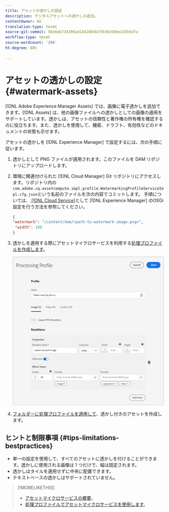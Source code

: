 ```yaml
---
title: アセットの透かしの設定
description: デジタルアセットへの透かしの追加。
contentOwner: AG
translation-type: tm+mt
source-git-commit: 5be8ab734306ad1442804b3f030a56be1d3b5dfa
workflow-type: tm+mt
source-wordcount: '194'
ht-degree: 88%

---
```



# アセットの透かしの設定 {#watermark-assets}

[!DNL Adobe Experience Manager Assets] では、画像に電子透かしを追加できます。[!DNL Assets] は、他の画像ファイルへの透かしとしての画像の適用をサポートしています。透かしは、アセットの信頼性と著作権の所有権を確認するのに役立ちます。また、透かしを使用して、機密、ドラフト、有効性などのドキュメントの状態も示せます。

アセットの透かしを [!DNL Experience Manager] で設定するには、次の手順に従います。

1. 透かしとして PNG ファイルが適用されます。このファイルを DAM リポジトリにアップロードします。

1. 環境に関連付けられた [!DNL Cloud Manager] Git リポジトリにアクセスします。リポジトリ内の`com.adobe.cq.assetcompute.impl.profile.WatermarkingProfileServiceImpl.cfg.json`という名前のファイルを次の内容でコミットします。 手順については、[ [!DNL Cloud Service]](/help/implementing/deploying/configuring-osgi.md)として [!DNL Experience Manager] のOSGi設定を行う方法を参照してください。

   ```json
   {
   "watermark": "/content/dam/<path-to-watermark-image.png>",
    "width": 100
   }
   ```

1. 透かしを適用する際にアセットマイクロサービスを利用する[処理プロファイルを作成します](/help/assets/asset-microservices-configure-and-use.md#create-custom-profile)。

   ![透かしを作成するアセット処理プロファイル](assets/watermark-processing-profile.png)

1. [フォルダーに処理プロファイルを適用して](/help/assets/asset-microservices-configure-and-use.md#use-profiles)、透かし付きのアセットを作成します。

## ヒントと制限事項 {#tips-limitations-bestpractices}

* 単一の設定を使用して、すべてのアセットに透かしを付けることができます。透かしに使用される画像は 1 つだけで、幅は固定されます。
* 透かしはタイルを適用せずに中央に配置できます。
* テキストベースの透かしはサポートされていません。

>[!MORELIKETHIS]
>
>* [アセットマイクロサービスの概要](/help/assets/asset-microservices-overview.md)。
>* [処理プロファイルでアセットマイクロサービスを使用します](/help/assets/asset-microservices-configure-and-use.md)。

